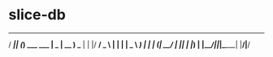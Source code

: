 # slice-db


 ____  _ _            ____  ____  
/ ___|| (_) ___ ___  |  _ \| __ ) 
\___ \| | |/ __/ _ \ | | | |  _ \ 
 ___) | | | (_|  __/ | |_| | |_) |
|____/|_|_|\___\___| |____/|____/ 
